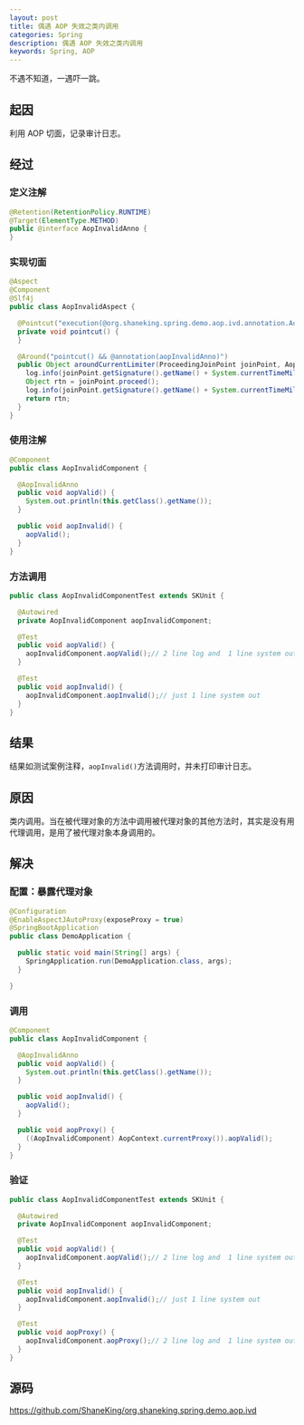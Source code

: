 ```yaml
---
layout: post
title: 偶遇 AOP 失效之类内调用
categories: Spring
description: 偶遇 AOP 失效之类内调用
keywords: Spring, AOP
---
```



不遇不知道，一遇吓一跳。

## 起因
利用 AOP 切面，记录审计日志。

## 经过
### 定义注解
```java
@Retention(RetentionPolicy.RUNTIME)
@Target(ElementType.METHOD)
public @interface AopInvalidAnno {
}
```

### 实现切面
```java
@Aspect
@Component
@Slf4j
public class AopInvalidAspect {

  @Pointcut("execution(@org.shaneking.spring.demo.aop.ivd.annotation.AopInvalidAnno * *..*.*(..))")
  private void pointcut() {
  }

  @Around("pointcut() && @annotation(aopInvalidAnno)")
  public Object aroundCurrentLimiter(ProceedingJoinPoint joinPoint, AopInvalidAnno aopInvalidAnno) throws Throwable {
    log.info(joinPoint.getSignature().getName() + System.currentTimeMillis());
    Object rtn = joinPoint.proceed();
    log.info(joinPoint.getSignature().getName() + System.currentTimeMillis());
    return rtn;
  }
}
```

### 使用注解
```java
@Component
public class AopInvalidComponent {

  @AopInvalidAnno
  public void aopValid() {
    System.out.println(this.getClass().getName());
  }

  public void aopInvalid() {
    aopValid();
  }
}
```

### 方法调用
```java
public class AopInvalidComponentTest extends SKUnit {

  @Autowired
  private AopInvalidComponent aopInvalidComponent;

  @Test
  public void aopValid() {
    aopInvalidComponent.aopValid();// 2 line log and  1 line system out
  }

  @Test
  public void aopInvalid() {
    aopInvalidComponent.aopInvalid();// just 1 line system out
  }
}
```

## 结果
结果如测试案例注释，`aopInvalid()`方法调用时，并未打印审计日志。

## 原因
类内调用。当在被代理对象的方法中调用被代理对象的其他方法时，其实是没有用代理调用，是用了被代理对象本身调用的。

## 解决
### 配置：暴露代理对象
```java
@Configuration
@EnableAspectJAutoProxy(exposeProxy = true)
@SpringBootApplication
public class DemoApplication {

  public static void main(String[] args) {
    SpringApplication.run(DemoApplication.class, args);
  }

}
```

### 调用
```java
@Component
public class AopInvalidComponent {

  @AopInvalidAnno
  public void aopValid() {
    System.out.println(this.getClass().getName());
  }

  public void aopInvalid() {
    aopValid();
  }

  public void aopProxy() {
    ((AopInvalidComponent) AopContext.currentProxy()).aopValid();
  }
}
```

### 验证
```java
public class AopInvalidComponentTest extends SKUnit {

  @Autowired
  private AopInvalidComponent aopInvalidComponent;

  @Test
  public void aopValid() {
    aopInvalidComponent.aopValid();// 2 line log and  1 line system out
  }

  @Test
  public void aopInvalid() {
    aopInvalidComponent.aopInvalid();// just 1 line system out
  }

  @Test
  public void aopProxy() {
    aopInvalidComponent.aopProxy();// 2 line log and  1 line system out
  }
}
```

## 源码
<https://github.com/ShaneKing/org.shaneking.spring.demo.aop.ivd>
